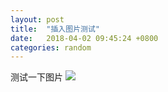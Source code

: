 ```yaml
---
layout: post
title:  "插入图片测试"
date:   2018-04-02 09:45:24 +0800
categories: random
---
```

测试一下图片
![](/_img/zaodao.png)
